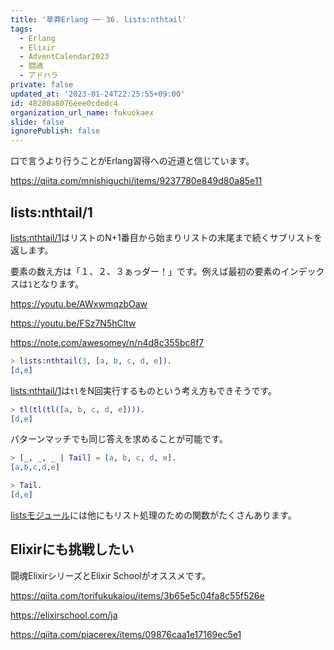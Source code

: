 ```yaml
---
title: '草莽Erlang ── 36. lists:nthtail'
tags:
  - Erlang
  - Elixir
  - AdventCalendar2023
  - 闘魂
  - アドハラ
private: false
updated_at: '2023-01-24T22:25:55+09:00'
id: 48280a8076eee0cdedc4
organization_url_name: fukuokaex
slide: false
ignorePublish: false
---
```


口で言うより行うことがErlang習得への近道と信じています。

https://qiita.com/mnishiguchi/items/9237780e849d80a85e11

## lists:nthtail/1

[lists:nthtail/1](https://www.erlang.org/doc/man/lists.html#nthtail-1)はリストのN+1番目から始まりリストの末尾まで続くサブリストを返します。

要素の数え方は「１、２、３ぁっダー！」です。例えば最初の要素のインデックスは`1`となります。

https://youtu.be/AWxwmqzbOaw

https://youtu.be/FSz7N5hCltw

https://note.com/awesomey/n/n4d8c355bc8f7

```erlang
> lists:nthtail(3, [a, b, c, d, e]).
[d,e]
```

[lists:nthtail/1](https://www.erlang.org/doc/man/lists.html#nthtail-1)は`tl`をN回実行するものという考え方もできそうです。

```erlang
> tl(tl(tl([a, b, c, d, e]))).
[d,e]
```

パターンマッチでも同じ答えを求めることが可能です。

```erlang
> [_, _, _ | Tail] = [a, b, c, d, e].
[a,b,c,d,e]

> Tail.
[d,e]
```

[listsモジュール](https://www.erlang.org/doc/man/lists.html)には他にもリスト処理のための関数がたくさんあります。

## Elixirにも挑戦したい

闘魂ElixirシリーズとElixir Schoolがオススメです。

https://qiita.com/torifukukaiou/items/3b65e5c04fa8c55f526e

https://elixirschool.com/ja

https://qiita.com/piacerex/items/09876caa1e17169ec5e1
